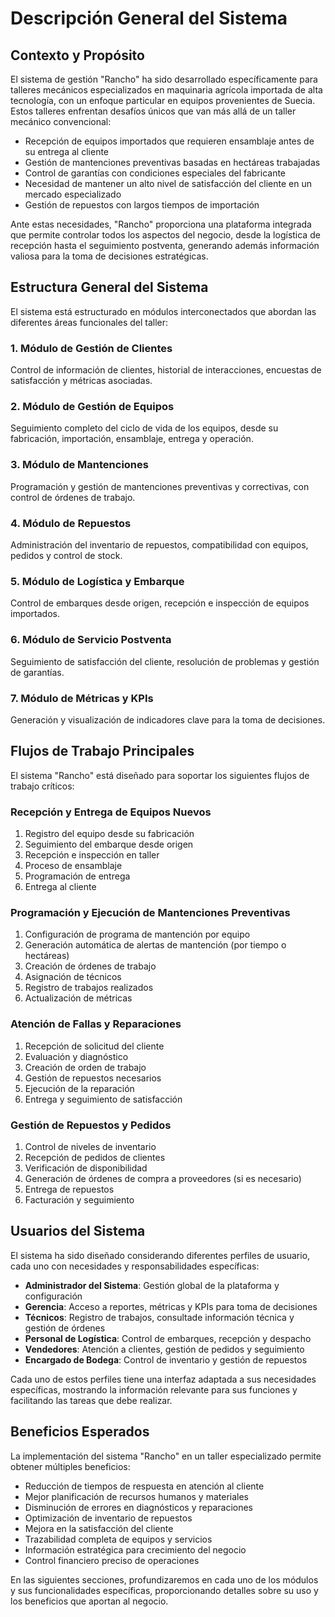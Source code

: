 # Descripción General del Sistema

## Contexto y Propósito

El sistema de gestión "Rancho" ha sido desarrollado específicamente para talleres mecánicos especializados en maquinaria agrícola importada de alta tecnología, con un enfoque particular en equipos provenientes de Suecia. Estos talleres enfrentan desafíos únicos que van más allá de un taller mecánico convencional:

- Recepción de equipos importados que requieren ensamblaje antes de su entrega al cliente
- Gestión de mantenciones preventivas basadas en hectáreas trabajadas
- Control de garantías con condiciones especiales del fabricante
- Necesidad de mantener un alto nivel de satisfacción del cliente en un mercado especializado
- Gestión de repuestos con largos tiempos de importación

Ante estas necesidades, "Rancho" proporciona una plataforma integrada que permite controlar todos los aspectos del negocio, desde la logística de recepción hasta el seguimiento postventa, generando además información valiosa para la toma de decisiones estratégicas.

## Estructura General del Sistema

El sistema está estructurado en módulos interconectados que abordan las diferentes áreas funcionales del taller:

### 1. Módulo de Gestión de Clientes
Control de información de clientes, historial de interacciones, encuestas de satisfacción y métricas asociadas.

### 2. Módulo de Gestión de Equipos
Seguimiento completo del ciclo de vida de los equipos, desde su fabricación, importación, ensamblaje, entrega y operación.

### 3. Módulo de Mantenciones
Programación y gestión de mantenciones preventivas y correctivas, con control de órdenes de trabajo.

### 4. Módulo de Repuestos
Administración del inventario de repuestos, compatibilidad con equipos, pedidos y control de stock.

### 5. Módulo de Logística y Embarque
Control de embarques desde origen, recepción e inspección de equipos importados.

### 6. Módulo de Servicio Postventa
Seguimiento de satisfacción del cliente, resolución de problemas y gestión de garantías.

### 7. Módulo de Métricas y KPIs
Generación y visualización de indicadores clave para la toma de decisiones.

## Flujos de Trabajo Principales

El sistema "Rancho" está diseñado para soportar los siguientes flujos de trabajo críticos:

### Recepción y Entrega de Equipos Nuevos
1. Registro del equipo desde su fabricación
2. Seguimiento del embarque desde origen
3. Recepción e inspección en taller
4. Proceso de ensamblaje
5. Programación de entrega
6. Entrega al cliente

### Programación y Ejecución de Mantenciones Preventivas
1. Configuración de programa de mantención por equipo
2. Generación automática de alertas de mantención (por tiempo o hectáreas)
3. Creación de órdenes de trabajo
4. Asignación de técnicos
5. Registro de trabajos realizados
6. Actualización de métricas

### Atención de Fallas y Reparaciones
1. Recepción de solicitud del cliente
2. Evaluación y diagnóstico
3. Creación de orden de trabajo
4. Gestión de repuestos necesarios
5. Ejecución de la reparación
6. Entrega y seguimiento de satisfacción

### Gestión de Repuestos y Pedidos
1. Control de niveles de inventario
2. Recepción de pedidos de clientes
3. Verificación de disponibilidad
4. Generación de órdenes de compra a proveedores (si es necesario)
5. Entrega de repuestos
6. Facturación y seguimiento

## Usuarios del Sistema

El sistema ha sido diseñado considerando diferentes perfiles de usuario, cada uno con necesidades y responsabilidades específicas:

- **Administrador del Sistema**: Gestión global de la plataforma y configuración
- **Gerencia**: Acceso a reportes, métricas y KPIs para toma de decisiones
- **Técnicos**: Registro de trabajos, consultade información técnica y gestión de órdenes
- **Personal de Logística**: Control de embarques, recepción y despacho
- **Vendedores**: Atención a clientes, gestión de pedidos y seguimiento
- **Encargado de Bodega**: Control de inventario y gestión de repuestos

Cada uno de estos perfiles tiene una interfaz adaptada a sus necesidades específicas, mostrando la información relevante para sus funciones y facilitando las tareas que debe realizar.

## Beneficios Esperados

La implementación del sistema "Rancho" en un taller especializado permite obtener múltiples beneficios:

- Reducción de tiempos de respuesta en atención al cliente
- Mejor planificación de recursos humanos y materiales
- Disminución de errores en diagnósticos y reparaciones
- Optimización de inventario de repuestos
- Mejora en la satisfacción del cliente
- Trazabilidad completa de equipos y servicios
- Información estratégica para crecimiento del negocio
- Control financiero preciso de operaciones

En las siguientes secciones, profundizaremos en cada uno de los módulos y sus funcionalidades específicas, proporcionando detalles sobre su uso y los beneficios que aportan al negocio. 